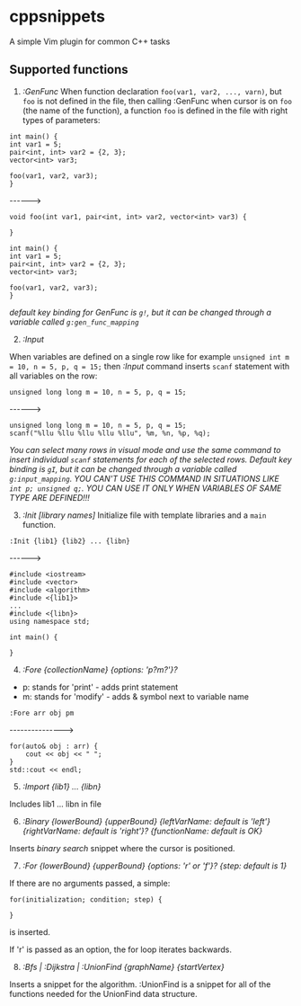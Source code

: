 # cppsnippets
A simple Vim plugin for common C++ tasks

## Supported functions
1. *:GenFunc*
When function declaration `foo(var1, var2, ..., varn)`, but `foo` is not defined in the file,  then calling :GenFunc when cursor is on `foo` (the name of the function), a function `foo` is defined in the file with right types of parameters:

```
int main() {
int var1 = 5;
pair<int, int> var2 = {2, 3};
vector<int> var3;

foo(var1, var2, var3);
}
```

------>

```
void foo(int var1, pair<int, int> var2, vector<int> var3) {

}

int main() {
int var1 = 5;
pair<int, int> var2 = {2, 3};
vector<int> var3;

foo(var1, var2, var3);
}
```

*default key binding for GenFunc is `g!`, but it can be changed through a variable called `g:gen_func_mapping`*

2. *:Input*

When variables are defined on a single row like for example `unsigned int m = 10, n = 5, p, q = 15;` then *:Input* command inserts `scanf` statement with all variables on the row:

```
unsigned long long m = 10, n = 5, p, q = 15;
```
------>
```
unsigned long long m = 10, n = 5, p, q = 15;
scanf("%llu %llu %llu %llu %llu", %m, %n, %p, %q);
```

*You can select many rows in visual mode and use the same command to insert individual `scanf` statements for each of the selected rows. Default key binding is `gI`, but it can be changed through a variable called `g:input_mapping`. YOU CAN'T USE THIS COMMAND IN SITUATIONS LIKE `int p; unsigned q;`. YOU CAN USE IT ONLY WHEN VARIABLES OF SAME TYPE ARE DEFINED!!!*   

3. *:Init [library names]*
Initialize file with template libraries and a `main` function. 

`:Init {lib1} {lib2} ... {libn}`

------>

```
#include <iostream>
#include <vector>
#include <algorithm>
#include <{lib1}>
...
#include <{libn}>
using namespace std;

int main() {

}
```   

4. *:Fore {collectionName} {options: 'p?m?'}?*

- p: stands for 'print' - adds print statement
- m: stands for 'modify' - adds & symbol next to variable name

`:Fore arr obj pm`

--------------->

```
for(auto& obj : arr) {
    cout << obj << " ";
}
std::cout << endl;
```

5. *:Import {lib1} ... {libn}*

Includes lib1 ... libn in file

6. *:Binary {lowerBound} {upperBound} {leftVarName: default is 'left'} {rightVarName: default is 'right'}? {functionName: default is OK}*

Inserts *binary search* snippet where the cursor is positioned.

7. *:For {lowerBound} {upperBound} {options: 'r' or 'f'}? {step: default is 1}*

If there are no arguments passed, a simple:

```
for(initialization; condition; step) {

}
```

is inserted.

If 'r' is passed as an option, the for loop iterates backwards.

8. *:Bfs | :Dijkstra | :UnionFind {graphName} {startVertex}*

Inserts a snippet for the algorithm. :UnionFind is a snippet for all of the functions needed for the UnionFind data structure.
